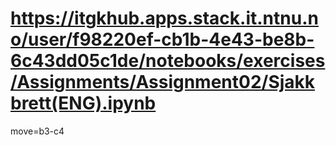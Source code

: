 # https://itgkhub.apps.stack.it.ntnu.no/user/f98220ef-cb1b-4e43-be8b-6c43dd05c1de/notebooks/exercises/Assignments/Assignment02/Sjakkbrett(ENG).ipynb



move=b3-c4
